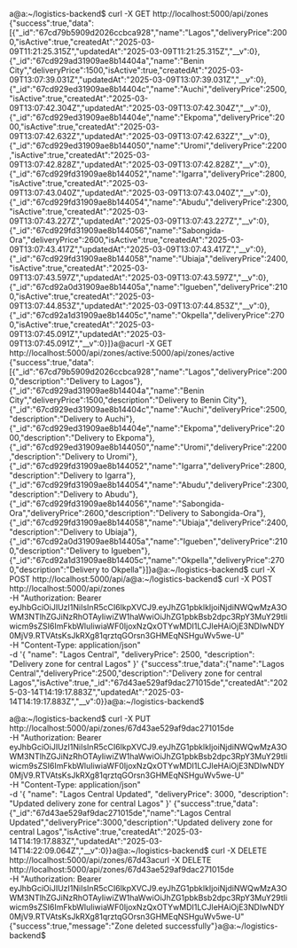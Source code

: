 a@a:~/logistics-backend$ curl -X GET http://localhost:5000/api/zones
{"success":true,"data":[{"_id":"67cd79b5909d2026ccbca928","name":"Lagos","deliveryPrice":2000,"isActive":true,"createdAt":"2025-03-09T11:21:25.315Z","updatedAt":"2025-03-09T11:21:25.315Z","__v":0},{"_id":"67cd929ad31909ae8b14404a","name":"Benin City","deliveryPrice":1500,"isActive":true,"createdAt":"2025-03-09T13:07:39.031Z","updatedAt":"2025-03-09T13:07:39.031Z","__v":0},{"_id":"67cd929ed31909ae8b14404c","name":"Auchi","deliveryPrice":2500,"isActive":true,"createdAt":"2025-03-09T13:07:42.304Z","updatedAt":"2025-03-09T13:07:42.304Z","__v":0},{"_id":"67cd929ed31909ae8b14404e","name":"Ekpoma","deliveryPrice":2000,"isActive":true,"createdAt":"2025-03-09T13:07:42.632Z","updatedAt":"2025-03-09T13:07:42.632Z","__v":0},{"_id":"67cd929ed31909ae8b144050","name":"Uromi","deliveryPrice":2200,"isActive":true,"createdAt":"2025-03-09T13:07:42.828Z","updatedAt":"2025-03-09T13:07:42.828Z","__v":0},{"_id":"67cd929fd31909ae8b144052","name":"Igarra","deliveryPrice":2800,"isActive":true,"createdAt":"2025-03-09T13:07:43.040Z","updatedAt":"2025-03-09T13:07:43.040Z","__v":0},{"_id":"67cd929fd31909ae8b144054","name":"Abudu","deliveryPrice":2300,"isActive":true,"createdAt":"2025-03-09T13:07:43.227Z","updatedAt":"2025-03-09T13:07:43.227Z","__v":0},{"_id":"67cd929fd31909ae8b144056","name":"Sabongida-Ora","deliveryPrice":2600,"isActive":true,"createdAt":"2025-03-09T13:07:43.417Z","updatedAt":"2025-03-09T13:07:43.417Z","__v":0},{"_id":"67cd929fd31909ae8b144058","name":"Ubiaja","deliveryPrice":2400,"isActive":true,"createdAt":"2025-03-09T13:07:43.597Z","updatedAt":"2025-03-09T13:07:43.597Z","__v":0},{"_id":"67cd92a0d31909ae8b14405a","name":"Igueben","deliveryPrice":2100,"isActive":true,"createdAt":"2025-03-09T13:07:44.853Z","updatedAt":"2025-03-09T13:07:44.853Z","__v":0},{"_id":"67cd92a1d31909ae8b14405c","name":"Okpella","deliveryPrice":2700,"isActive":true,"createdAt":"2025-03-09T13:07:45.091Z","updatedAt":"2025-03-09T13:07:45.091Z","__v":0}]}a@acurl -X GET http://localhost:5000/api/zones/active:5000/api/zones/active
{"success":true,"data":[{"_id":"67cd79b5909d2026ccbca928","name":"Lagos","deliveryPrice":2000,"description":"Delivery to Lagos"},{"_id":"67cd929ad31909ae8b14404a","name":"Benin City","deliveryPrice":1500,"description":"Delivery to Benin City"},{"_id":"67cd929ed31909ae8b14404c","name":"Auchi","deliveryPrice":2500,"description":"Delivery to Auchi"},{"_id":"67cd929ed31909ae8b14404e","name":"Ekpoma","deliveryPrice":2000,"description":"Delivery to Ekpoma"},{"_id":"67cd929ed31909ae8b144050","name":"Uromi","deliveryPrice":2200,"description":"Delivery to Uromi"},{"_id":"67cd929fd31909ae8b144052","name":"Igarra","deliveryPrice":2800,"description":"Delivery to Igarra"},{"_id":"67cd929fd31909ae8b144054","name":"Abudu","deliveryPrice":2300,"description":"Delivery to Abudu"},{"_id":"67cd929fd31909ae8b144056","name":"Sabongida-Ora","deliveryPrice":2600,"description":"Delivery to Sabongida-Ora"},{"_id":"67cd929fd31909ae8b144058","name":"Ubiaja","deliveryPrice":2400,"description":"Delivery to Ubiaja"},{"_id":"67cd92a0d31909ae8b14405a","name":"Igueben","deliveryPrice":2100,"description":"Delivery to Igueben"},{"_id":"67cd92a1d31909ae8b14405c","name":"Okpella","deliveryPrice":2700,"description":"Delivery to Okpella"}]}a@a:~/logistics-backend$ curl -X POST http://localhost:5000/api/a@a:~/logistics-backend$ curl -X POST http://localhost:5000/api/zones \
  -H "Authorization: Bearer eyJhbGciOiJIUzI1NiIsInR5cCI6IkpXVCJ9.eyJhZG1pbklkIjoiNjdiNWQwMzA3OWM3NTlhZGJiNzRhOTAyIiwiZW1haWwiOiJhZG1pbkBsb2dpc3RpY3MuY29tIiwicm9sZSI6ImFkbWluIiwiaWF0IjoxNzQxOTYwMDI1LCJleHAiOjE3NDIwNDY0MjV9.RTVAtsKsJkRXg81qrztqGOrsn3GHMEqNSHguWv5we-U" \
  -H "Content-Type: application/json" \
  -d '{
    "name": "Lagos Central",
    "deliveryPrice": 2500,
    "description": "Delivery zone for central Lagos"
  }'
{"success":true,"data":{"name":"Lagos Central","deliveryPrice":2500,"description":"Delivery zone for central Lagos","isActive":true,"_id":"67d43ae529af9dac271015de","createdAt":"2025-03-14T14:19:17.883Z","updatedAt":"2025-03-14T14:19:17.883Z","__v":0}}a@a:~/logistics-backend$ 


a@a:~/logistics-backend$ curl -X PUT http://localhost:5000/api/zones/67d43ae529af9dac271015de \
  -H "Authorization: Bearer eyJhbGciOiJIUzI1NiIsInR5cCI6IkpXVCJ9.eyJhZG1pbklkIjoiNjdiNWQwMzA3OWM3NTlhZGJiNzRhOTAyIiwiZW1haWwiOiJhZG1pbkBsb2dpc3RpY3MuY29tIiwicm9sZSI6ImFkbWluIiwiaWF0IjoxNzQxOTYwMDI1LCJleHAiOjE3NDIwNDY0MjV9.RTVAtsKsJkRXg81qrztqGOrsn3GHMEqNSHguWv5we-U" \
  -H "Content-Type: application/json" \
  -d '{
    "name": "Lagos Central Updated",
    "deliveryPrice": 3000,
    "description": "Updated delivery zone for central Lagos"
  }'
{"success":true,"data":{"_id":"67d43ae529af9dac271015de","name":"Lagos Central Updated","deliveryPrice":3000,"description":"Updated delivery zone for central Lagos","isActive":true,"createdAt":"2025-03-14T14:19:17.883Z","updatedAt":"2025-03-14T14:22:09.064Z","__v":0}}a@a:~/logistics-backend$ curl -X DELETE http://localhost:5000/api/zones/67d43acurl -X DELETE http://localhost:5000/api/zones/67d43ae529af9dac271015de \
  -H "Authorization: Bearer eyJhbGciOiJIUzI1NiIsInR5cCI6IkpXVCJ9.eyJhZG1pbklkIjoiNjdiNWQwMzA3OWM3NTlhZGJiNzRhOTAyIiwiZW1haWwiOiJhZG1pbkBsb2dpc3RpY3MuY29tIiwicm9sZSI6ImFkbWluIiwiaWF0IjoxNzQxOTYwMDI1LCJleHAiOjE3NDIwNDY0MjV9.RTVAtsKsJkRXg81qrztqGOrsn3GHMEqNSHguWv5we-U"
{"success":true,"message":"Zone deleted successfully"}a@a:~/logistics-backend$ 